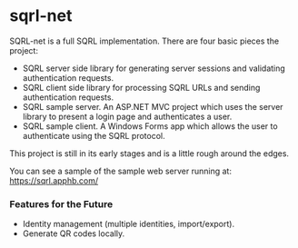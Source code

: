 sqrl-net
========
SQRL-net is a full SQRL implementation.  There are four basic pieces the project:

* SQRL server side library for generating server sessions and validating authentication requests.
* SQRL client side library for processing SQRL URLs and sending authentication requests.
* SQRL sample server.  An ASP.NET MVC project which uses the server library to present a login page and authenticates a user.
* SQRL sample client.  A Windows Forms app which allows the user to authenticate using the SQRL protocol.


This project is still in its early stages and is a little rough around the edges.

You can see a sample of the sample web server running at: https://sqrl.apphb.com/

### Features for the Future

* Identity management (multiple identities, import/export).
* Generate QR codes locally.
